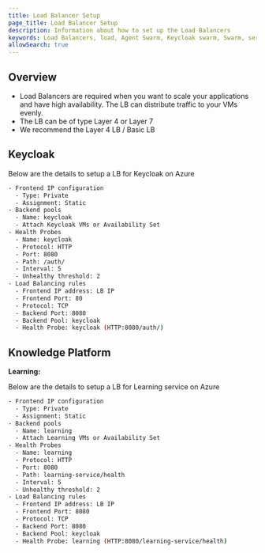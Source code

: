 ```yaml
---
title: Load Balancer Setup
page_title: Load Balancer Setup
description: Information about how to set up the Load Balancers
keywords: Load Balancers, load, Agent Swarm, Keycloak swarm, Swarm, services, KP-LB Services, DP-LB Services, setup
allowSearch: true
---
```


## Overview

- Load Balancers are required when you want to scale your applications and have high availability. The LB can distribute traffic to your VMs evenly.
- The LB can be of type Layer 4 or Layer 7
- We recommend the Layer 4 LB / Basic LB

## Keycloak

Below are the details to setup a LB for Keycloak on Azure

```bash
- Frontend IP configuration
  - Type: Private
  - Assignment: Static
- Backend pools
  - Name: keycloak
  - Attach Keycloak VMs or Availability Set
- Health Probes
  - Name: keycloak
  - Protocol: HTTP
  - Port: 8080
  - Path: /auth/
  - Interval: 5
  - Unhealthy threshold: 2
- Load Balancing rules
  - Frontend IP address: LB IP
  - Frontend Port: 80
  - Protocol: TCP
  - Backend Port: 8080
  - Backend Pool: keycloak
  - Health Probe: keycloak (HTTP:8080/auth/)

```

## Knowledge Platform

**Learning:**

Below are the details to setup a LB for Learning service on Azure

```bash
- Frontend IP configuration
  - Type: Private
  - Assignment: Static
- Backend pools
  - Name: learning
  - Attach Learning VMs or Availability Set
- Health Probes
  - Name: learning
  - Protocol: HTTP
  - Port: 8080
  - Path: learning-service/health
  - Interval: 5
  - Unhealthy threshold: 2
- Load Balancing rules
  - Frontend IP address: LB IP
  - Frontend Port: 8080
  - Protocol: TCP
  - Backend Port: 8080
  - Backend Pool: keycloak
  - Health Probe: learning (HTTP:8080/learning-service/health)
```
